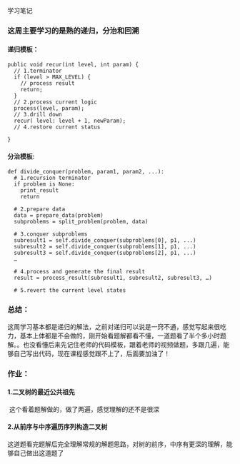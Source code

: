 学习笔记

### 这周主要学习的是熟的递归，分治和回溯

#### 递归模板：

```
public void recur(int level, int param) { 
  // 1.terminator 
  if (level > MAX_LEVEL) { 
    // process result 
    return; 
  }
  // 2.process current logic 
  process(level, param); 
  // 3.drill down 
  recur( level: level + 1, newParam); 
  // 4.restore current status 
 
}
```

#### 分治模板:

```
def divide_conquer(problem, param1, param2, ...): 
  # 1.recursion terminator 
  if problem is None: 
	print_result 
	return 

  # 2.prepare data 
  data = prepare_data(problem) 
  subproblems = split_problem(problem, data) 

  # 3.conquer subproblems 
  subresult1 = self.divide_conquer(subproblems[0], p1, ...) 
  subresult2 = self.divide_conquer(subproblems[1], p1, ...) 
  subresult3 = self.divide_conquer(subproblems[2], p1, ...) 
  …

  # 4.process and generate the final result 
  result = process_result(subresult1, subresult2, subresult3, …)
	
  # 5.revert the current level states
```

### 总结：

​		这周学习基本都是递归的解法，之前对递归可以说是一窍不通，感觉写起来很吃力，基本上体都是不会做的，刚开始看题解都看不懂，一道题看了半个多小时题解。。也没看懂
​		后来先记住老师的代码模板，跟着老师的视频做题，多跟几遍，能够自己写出代码，现在课程感觉跟不上了，后面要加油了！

### 作业：

#### 	1.二叉树的最近公共祖先

​	这个看着题解做的，做了两遍，感觉理解的还不是很深

#### 	2.从前序与中序遍历序列构造二叉树

​	这道题看完题解后完全理解常规的解题思路，对树的前序，中序有更深的理解，能够自己做出这道题了